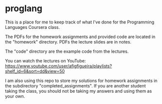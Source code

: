 proglang
========

This is a place for me to keep track of what I've done for the Programming Languages Coursera class.

The PDFs for the homework assignments and provided code are located in the "homework" directory.
PDFs the lecture slides are in notes.

The "code" directory are the example code from the lectures.

You can watch the lectures on YouTube: https://www.youtube.com/user/afigfigueira/playlists?shelf_id=6&sort=dd&view=50

I am also using this repo to store my solutions for homework assignments in the subdirectory "completed_assignments". If you are another student taking the class, you should not be taking my answers and using them as your own.
